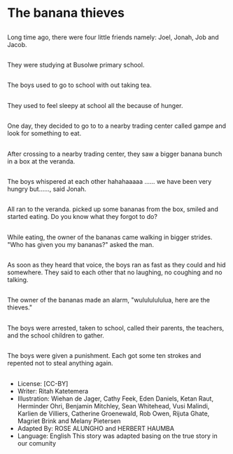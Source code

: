 # The banana thieves

##
Long time ago, there were four little friends namely: Joel, Jonah, Job and Jacob.

##
They were studying at Busolwe primary school.

##
The boys used to go to school with out taking tea.

##
They used to feel sleepy at school all the because of hunger.

##
One day, they decided to go to to a nearby trading center called gampe and look for something to eat.

##
After crossing to a nearby trading center, they saw a bigger banana bunch in a box at the veranda.

##
The boys whispered at each other hahahaaaaa ...... we have been very hungry but......, said Jonah.

##
All ran to the veranda. picked up some bananas from the box, smiled and started eating. Do you know what they forgot to do?

##
While eating, the owner of the bananas came walking in bigger strides. "Who has given you my bananas?" asked the man.

##
As soon as they heard that voice, the boys ran as fast as they could and hid somewhere. They said to each other that no laughing, no coughing and no talking.

##
The owner of the bananas made an alarm, "wulululululua, here are the thieves."

##
The boys were arrested, taken to school, called their parents, the teachers, and the school children to gather.

##
The boys were given a punishment. Each got some ten strokes and repented not to steal anything again.

##
* License: [CC-BY]
* Writer: Ritah Katetemera
* Illustration: Wiehan de Jager, Cathy Feek, Eden Daniels, Ketan Raut, Herminder Ohri, Benjamin Mitchley, Sean Whitehead, Vusi Malindi, Karlien de Villiers, Catherine Groenewald, Rob Owen, Rijuta Ghate, Magriet Brink and Melany Pietersen
* Adapted By: ROSE ALUNGHO and HERBERT HAUMBA
* Language: English
This story was adapted basing on the true story in our comunity

